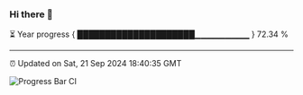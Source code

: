 ### Hi there 👋

⏳ Year progress { █████████████████████▁▁▁▁▁▁▁▁▁ } 72.34 %

---

⏰ Updated on Sat, 21 Sep 2024 18:40:35 GMT

![Progress Bar CI](https://github.com/IshwaranRudhara/GIT-ACTION/workflows/Progress%20Bar%20CI/badge.svg)
